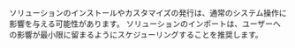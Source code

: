ソリューションのインストールやカスタマイズの発行は、通常のシステム操作に影響を与える可能性があります。 ソリューションのインポートは、ユーザーへの影響が最小限に留まるようにスケジューリングすることを推奨します。